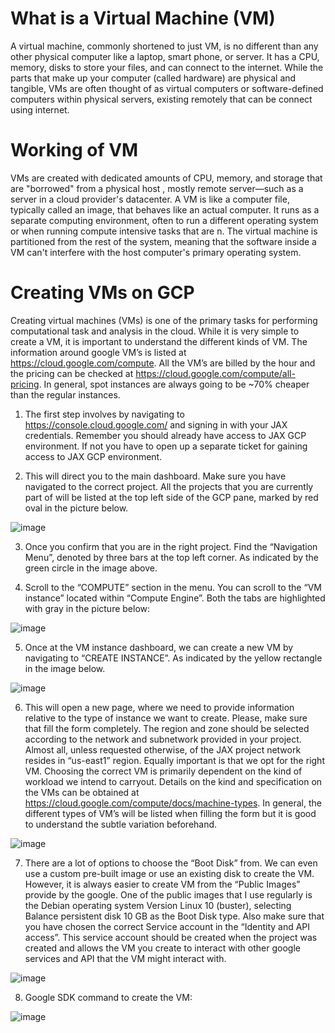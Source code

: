 # What is a Virtual Machine (VM)
A virtual machine, commonly shortened to just VM, is no different than any other physical computer like a laptop, smart phone, or server. It has a CPU, memory, disks to store your files, and can connect to the internet. While the parts that make up your computer (called hardware) are physical and tangible, VMs are often thought of as virtual computers or software-defined computers within physical servers, existing remotely that can be connect using internet.

# Working of VM
VMs are created with dedicated amounts of CPU, memory, and storage that are "borrowed" from a physical host , mostly remote server—such as a server in a cloud provider's datacenter. A VM is like a computer file, typically called an image, that behaves like an actual computer. It runs as a separate computing environment, often to run a different operating system or when running compute intensive tasks that are n. The virtual machine is partitioned from the rest of the system, meaning that the software inside a VM can't interfere with the host computer's primary operating system.

# Creating VMs on GCP

Creating virtual machines (VMs) is one of the primary tasks for performing computational task and analysis in the cloud. While it is very simple to create a VM, it is important to understand the different kinds of VM. The information around google VM’s is listed at https://cloud.google.com/compute. All the VM’s are billed by the hour and the pricing can be checked at https://cloud.google.com/compute/all-pricing. In general, spot instances are always going to be ~70% cheaper than the regular instances.
1.	The first step involves by navigating to https://console.cloud.google.com/ and signing in with your JAX credentials. Remember you should already have access to JAX GCP environment. If not you have to open up a separate ticket for gaining access to JAX GCP environment.

2.	This will direct you to the main dashboard. Make sure you have navigated to the correct project. All the projects that you are currently part of will be listed at the top left side of the GCP pane, marked by red oval in the picture below.

 ![image](https://user-images.githubusercontent.com/40645366/152831069-133ec701-321c-4b9a-ac64-a84084482171.png)

3.	Once you confirm that you are in the right project. Find the “Navigation Menu”, denoted by three bars at the top left corner. As indicated by the green circle in the image above.

4.	Scroll to the “COMPUTE” section in the menu. You can scroll to the “VM instance” located within “Compute Engine”. Both the tabs are highlighted with gray in the picture below:

 ![image](https://user-images.githubusercontent.com/40645366/152836796-62498b50-7d61-4ed3-ac3a-6703f5944c13.png)

5.	Once at the VM instance dashboard, we can create a new VM by navigating to “CREATE INSTANCE”. As indicated by the yellow rectangle in the image below.

 ![image](https://user-images.githubusercontent.com/40645366/152836843-75e9baeb-7568-491e-86bd-69ee0c1bba79.png)

6.	This will open a new page, where we need to provide information relative to the type of instance we want to create. Please, make sure that fill the form completely. The region and zone should be selected according to the network and subnetwork provided in your project. Almost all, unless requested otherwise, of the JAX project network resides in “us-east1” region. Equally important is that we opt for the right VM. Choosing the correct VM is primarily dependent on the kind of workload we intend to carryout. Details on the kind and specification on the VMs can be obtained at https://cloud.google.com/compute/docs/machine-types. In general, the different types of VM’s will be listed when filling the form but it is good to understand the subtle variation beforehand. 

 ![image](https://user-images.githubusercontent.com/40645366/152836884-30502b98-eb5a-42b1-b68e-ee0ddb8f1117.png)

7.	There are a lot of options to choose the “Boot Disk” from. We can even use a custom pre-built image or use an existing disk to create the VM. However, it is always easier to create VM from the “Public Images” provide by the google. One of the public images that I use regularly is the Debian operating system Version Linux 10 (buster), selecting Balance persistent disk 10 GB as the Boot Disk type. Also make sure that you have chosen the correct Service account in the “Identity and API access”. This service account should be created when the project was created and allows the VM you create to interact with other google services and API that the VM might interact with.

 ![image](https://user-images.githubusercontent.com/40645366/152836910-312239e7-6e5c-4d09-b753-ce7e8b5b3a95.png)

8.	Google SDK command to create the VM:

 ![image](https://user-images.githubusercontent.com/40645366/152385090-9d117350-3fa8-46ff-99f6-6d7e249b289b.png)
